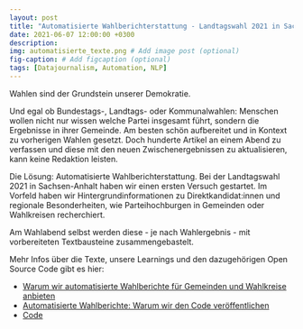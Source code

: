 ```yaml
---
layout: post
title: "Automatisierte Wahlberichterstattung - Landtagswahl 2021 in Sachsen-Anhalt"
date: 2021-06-07 12:00:00 +0300
description: 
img: automatisierte_texte.png # Add image post (optional)
fig-caption: # Add figcaption (optional)
tags: [Datajournalism, Automation, NLP]
---
```


Wahlen sind der Grundstein unserer Demokratie.

Und egal ob Bundestags-, Landtags- oder Kommunalwahlen: Menschen wollen nicht nur wissen welche Partei insgesamt führt, sondern die Ergebnisse in ihrer Gemeinde. Am besten schön aufbereitet und in Kontext zu vorherigen Wahlen gesetzt.
Doch hunderte Artikel an einem Abend zu verfassen und diese mit den neuen Zwischenergebnissen zu aktualisieren, kann keine Redaktion leisten.

Die Lösung: Automatisierte Wahlberichterstattung.
Bei der Landtagswahl 2021 in Sachsen-Anhalt haben wir einen ersten Versuch gestartet.
Im Vorfeld haben wir Hintergrundinformationen zu Direktkandidat:innen und regionale Besonderheiten, wie Parteihochburgen in Gemeinden oder Wahlkreisen recherchiert.

Am Wahlabend selbst werden diese - je nach Wahlergebnis - mit vorbereiteten Textbausteine zusammengebastelt.

Mehr Infos über die Texte, unsere Learnings und den dazugehörigen Open Source Code gibt es hier:

- [Warum wir automatisierte Wahlberichte für Gemeinden und Wahlkreise anbieten](https://www.mdr.de/nachrichten/sachsen-anhalt/landtagswahl/warum-wir-automatisierte-wahlberichte-fuer-gemeinden-und-wahlkreise-anbieten-100.html)
- [Automatisierte Wahlberichte: Warum wir den Code veröffentlichen](https://www.mdr.de/nachrichten/sachsen-anhalt/landtagswahl/was-wir-gerlernt-haben-code-veroeffentlicht-automatisierte-berichte-zur-landtagswahl-100.html)
- [Code](https://github.com/ida-space/automated-election-reporting-de)


